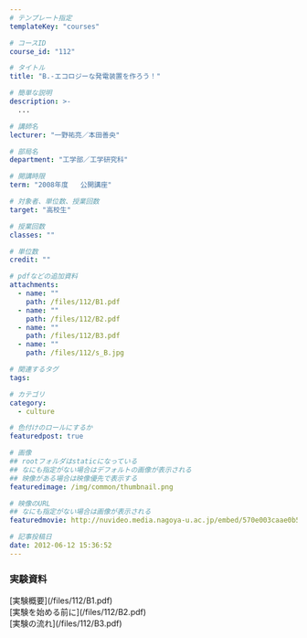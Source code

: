 ```yaml
---
# テンプレート指定
templateKey: "courses"

# コースID
course_id: "112"

# タイトル
title: "B.-エコロジーな発電装置を作ろう！"

# 簡単な説明
description: >-
  ...

# 講師名
lecturer: "一野祐亮／本田善央"

# 部局名
department: "工学部／工学研究科"

# 開講時限
term: "2008年度	公開講座"

# 対象者、単位数、授業回数
target: "高校生"

# 授業回数
classes: ""

# 単位数
credit: ""

# pdfなどの追加資料
attachments: 
  - name: "" 
    path: /files/112/B1.pdf
  - name: "" 
    path: /files/112/B2.pdf
  - name: "" 
    path: /files/112/B3.pdf
  - name: "" 
    path: /files/112/s_B.jpg

# 関連するタグ
tags:

# カテゴリ
category:
  - culture

# 色付けのロールにするか
featuredpost: true

# 画像
## rootフォルダはstaticになっている
## なにも指定がない場合はデフォルトの画像が表示される
## 映像がある場合は映像優先で表示する
featuredimage: /img/common/thumbnail.png

# 映像のURL
## なにも指定がない場合は画像が表示される
featuredmovie: http://nuvideo.media.nagoya-u.ac.jp/embed/570e003caae0b57d5e9f694ab769b31e4ccb6395

# 記事投稿日
date: 2012-06-12 15:36:52
---
```


### 実験資料

<dl>
<dt>
[実験概要](/files/112/B1.pdf) 
</dt>

<dt>
[実験を始める前に](/files/112/B2.pdf) 
</dt>

<dt>
[実験の流れ](/files/112/B3.pdf) 
</dt>





